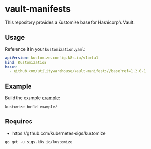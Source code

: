 # vault-manifests

This repository provides a Kustomize base for Hashicorp's Vault.

## Usage

Reference it in your `kustomization.yaml`:

```yaml
apiVersion: kustomize.config.k8s.io/v1beta1
kind: Kustomization
bases:
  - github.com/utilitywarehouse/vault-manifests//base?ref=1.2.0-1
```

## Example

Build the example [example](example/):

```
kustomize build example/
```

## Requires

- https://github.com/kubernetes-sigs/kustomize

```
go get -u sigs.k8s.io/kustomize
```
